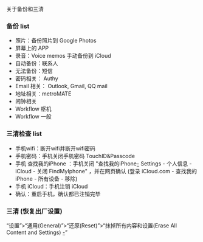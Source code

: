 
关于备份和三清

### 备份 list

- 照片：备份照片到 Google Photos 
- 屏幕上的 APP
- 录音：Voice memos 手动备份到 iCloud
- 自动备份：联系人
- 无法备份：短信
- 密码相关： Authy
- Email 相关： Outlook, Gmail, QQ mail 
- 地址相关：metroMATE
- 闹钟相关
- Workflow 枢机
- Workflow 一般

### 三清检查 list

- 手机wifi：断开wifi并断开wifi密码 
- 手机密码：手机关闭手机密码 TouchID&Passcode
- 手机 查找我的iPhone ：手机关闭 "查找我的iPhone[-](https://support.apple.com/zh-cn/HT201441) Settings - 个人信息 - iCloud - 关闭 FindMyIphone" ，并在网页确认 (登录 iCloud.com - 查找我的 iPhone - 所有设备 - 移除)
- 手机 iCloud：手机注销 iCloud
- 确认：重启手机，确认都已注销完毕

### 三清 (恢复出厂设置)

“设置”>“通用(General)”>“还原(Reset)”>“抹掉所有内容和设置(Erase All Content and Settings) [-](https://support.apple.com/zh-cn/ht201274)”


